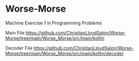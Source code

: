 # Worse-Morse
Machine Exercise 1 in Programming Problems

Main File
https://github.com/ChristianLloydSalon/Worse-Morse/tree/main/Worse_Morse/src/main/kotlin

Decoder File
https://github.com/ChristianLloydSalon/Worse-Morse/tree/main/Worse_Morse/src/main/kotlin/decoder